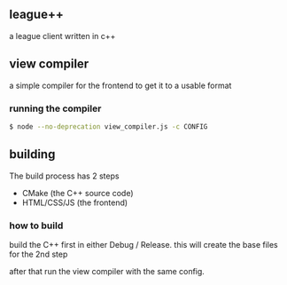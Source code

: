 ## league++
a league client written in c++

## view compiler
a simple compiler for the frontend to get it to a usable format

### running the compiler
```bash
$ node --no-deprecation view_compiler.js -c CONFIG
```

## building
The build process has 2 steps
* CMake (the C++ source code)
* HTML/CSS/JS (the frontend)

### how to build
build the C++ first in either Debug / Release. this will create the base files for the 2nd step

after that run the view compiler with the same config.